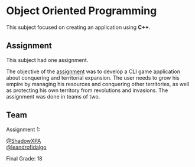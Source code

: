 # Object Oriented Programming

This subject focused on creating an application using **C++**.  

## Assignment

This subject had one assignment.  

The objective of the [assignment](Assignment.pdf) was to develop a CLI game application about conquering and territorial expansion. The user needs to grow his empire by managing his resources and conquering other territories, as well as protecting his own territory from revolutions and invasions. The assignment was done in teams of two.  

## Team

Assignment 1:  

[@ShadowXPA](https://github.com/ShadowXPA)  
[@leandrofidalgo](https://github.com/leandrofidalgo)  

Final Grade: 18  
